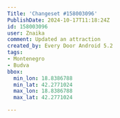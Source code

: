 ```yaml
---
Title: 'Changeset #158003096'
PublishDate: 2024-10-17T11:18:24Z
id: 158003096
user: Znaika
comment: Updated an attraction
created_by: Every Door Android 5.2
tags:
- Montenegro
- Budva
bbox:
  min_lon: 18.8386788
  min_lat: 42.2771024
  max_lon: 18.8386788
  max_lat: 42.2771024

---
```

